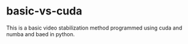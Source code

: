 # basic-vs-cuda
This is a basic video stabilization method programmed using cuda and numba and baed in python.
